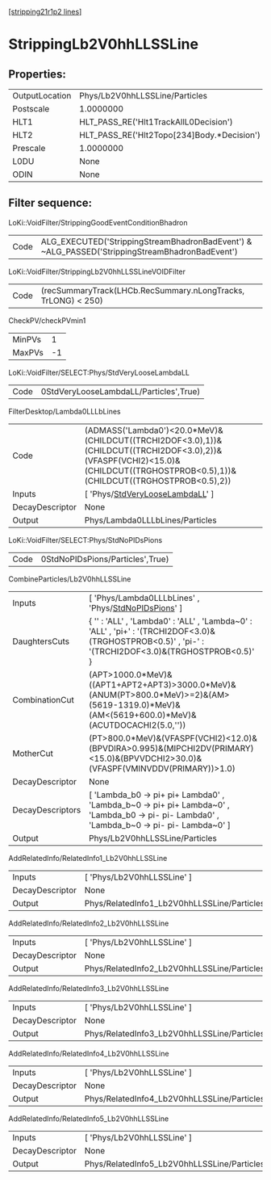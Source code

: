 [[stripping21r1p2 lines]](./stripping21r1p2-index)

# StrippingLb2V0hhLLSSLine

## Properties:

|                |                                               |
|----------------|-----------------------------------------------|
| OutputLocation | Phys/Lb2V0hhLLSSLine/Particles                |
| Postscale      | 1.0000000                                     |
| HLT1           | HLT_PASS_RE('Hlt1TrackAllL0Decision')         |
| HLT2           | HLT_PASS_RE('Hlt2Topo[234]Body.\*Decision') |
| Prescale       | 1.0000000                                     |
| L0DU           | None                                          |
| ODIN           | None                                          |

## Filter sequence:

LoKi::VoidFilter/StrippingGoodEventConditionBhadron

|      |                                                                                                |
|------|------------------------------------------------------------------------------------------------|
| Code | ALG_EXECUTED('StrippingStreamBhadronBadEvent') & ~ALG_PASSED('StrippingStreamBhadronBadEvent') |

LoKi::VoidFilter/StrippingLb2V0hhLLSSLineVOIDFilter

|      |                                                               |
|------|---------------------------------------------------------------|
| Code | (recSummaryTrack(LHCb.RecSummary.nLongTracks, TrLONG) \< 250) |

CheckPV/checkPVmin1

|        |     |
|--------|-----|
| MinPVs | 1   |
| MaxPVs | -1  |

LoKi::VoidFilter/SELECT:Phys/StdVeryLooseLambdaLL

|      |                                        |
|------|----------------------------------------|
| Code | 0StdVeryLooseLambdaLL/Particles',True) |

FilterDesktop/Lambda0LLLbLines

|                 |                                                                                                                                                                                      |
|-----------------|--------------------------------------------------------------------------------------------------------------------------------------------------------------------------------------|
| Code            | (ADMASS('Lambda0')\<20.0\*MeV)&(CHILDCUT((TRCHI2DOF\<3.0),1))&(CHILDCUT((TRCHI2DOF\<3.0),2))&(VFASPF(VCHI2)\<15.0)&(CHILDCUT((TRGHOSTPROB\<0.5),1))&(CHILDCUT((TRGHOSTPROB\<0.5),2)) |
| Inputs          | [ 'Phys/[StdVeryLooseLambdaLL](./stripping21r1p2-commonparticles-stdverylooselambdall)' ]                                                                                          |
| DecayDescriptor | None                                                                                                                                                                                 |
| Output          | Phys/Lambda0LLLbLines/Particles                                                                                                                                                      |

LoKi::VoidFilter/SELECT:Phys/StdNoPIDsPions

|      |                                  |
|------|----------------------------------|
| Code | 0StdNoPIDsPions/Particles',True) |

CombineParticles/Lb2V0hhLLSSLine

|                  |                                                                                                                                                         |
|------------------|---------------------------------------------------------------------------------------------------------------------------------------------------------|
| Inputs           | [ 'Phys/Lambda0LLLbLines' , 'Phys/[StdNoPIDsPions](./stripping21r1p2-commonparticles-stdnopidspions)' ]                                               |
| DaughtersCuts    | { '' : 'ALL' , 'Lambda0' : 'ALL' , 'Lambda~0' : 'ALL' , 'pi+' : '(TRCHI2DOF\<3.0)&(TRGHOSTPROB\<0.5)' , 'pi-' : '(TRCHI2DOF\<3.0)&(TRGHOSTPROB\<0.5)' } |
| CombinationCut   | (APT\>1000.0\*MeV)&((APT1+APT2+APT3)\>3000.0\*MeV)&(ANUM(PT\>800.0\*MeV)\>=2)&(AM\>(5619-1319.0)\*MeV)&(AM\<(5619+600.0)\*MeV)&(ACUTDOCACHI2(5.0,''))   |
| MotherCut        | (PT\>800.0\*MeV)&(VFASPF(VCHI2)\<12.0)&(BPVDIRA\>0.995)&(MIPCHI2DV(PRIMARY)\<15.0)&(BPVVDCHI2\>30.0)&(VFASPF(VMINVDDV(PRIMARY))\>1.0)                   |
| DecayDescriptor  | None                                                                                                                                                    |
| DecayDescriptors | [ 'Lambda_b0 -\> pi+ pi+ Lambda0' , 'Lambda_b~0 -\> pi+ pi+ Lambda~0' , 'Lambda_b0 -\> pi- pi- Lambda0' , 'Lambda_b~0 -\> pi- pi- Lambda~0' ]         |
| Output           | Phys/Lb2V0hhLLSSLine/Particles                                                                                                                          |

AddRelatedInfo/RelatedInfo1_Lb2V0hhLLSSLine

|                 |                                             |
|-----------------|---------------------------------------------|
| Inputs          | [ 'Phys/Lb2V0hhLLSSLine' ]                |
| DecayDescriptor | None                                        |
| Output          | Phys/RelatedInfo1_Lb2V0hhLLSSLine/Particles |

AddRelatedInfo/RelatedInfo2_Lb2V0hhLLSSLine

|                 |                                             |
|-----------------|---------------------------------------------|
| Inputs          | [ 'Phys/Lb2V0hhLLSSLine' ]                |
| DecayDescriptor | None                                        |
| Output          | Phys/RelatedInfo2_Lb2V0hhLLSSLine/Particles |

AddRelatedInfo/RelatedInfo3_Lb2V0hhLLSSLine

|                 |                                             |
|-----------------|---------------------------------------------|
| Inputs          | [ 'Phys/Lb2V0hhLLSSLine' ]                |
| DecayDescriptor | None                                        |
| Output          | Phys/RelatedInfo3_Lb2V0hhLLSSLine/Particles |

AddRelatedInfo/RelatedInfo4_Lb2V0hhLLSSLine

|                 |                                             |
|-----------------|---------------------------------------------|
| Inputs          | [ 'Phys/Lb2V0hhLLSSLine' ]                |
| DecayDescriptor | None                                        |
| Output          | Phys/RelatedInfo4_Lb2V0hhLLSSLine/Particles |

AddRelatedInfo/RelatedInfo5_Lb2V0hhLLSSLine

|                 |                                             |
|-----------------|---------------------------------------------|
| Inputs          | [ 'Phys/Lb2V0hhLLSSLine' ]                |
| DecayDescriptor | None                                        |
| Output          | Phys/RelatedInfo5_Lb2V0hhLLSSLine/Particles |
